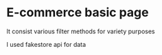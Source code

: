 <h1>E-commerce basic page</h1>
<p>It consist various filter methods for variety purposes</p>
<p>I used fakestore api for data</p>
